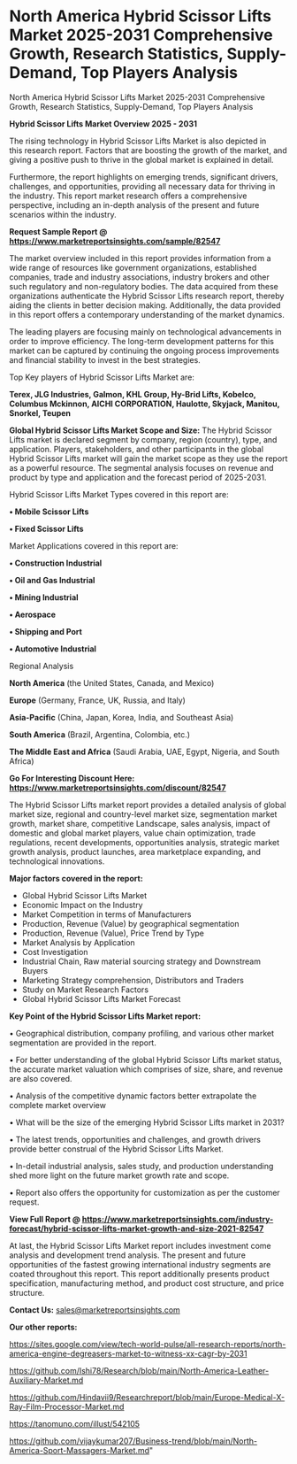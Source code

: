 # North America Hybrid Scissor Lifts Market 2025-2031 Comprehensive Growth, Research Statistics, Supply-Demand,  Top Players Analysis
North America Hybrid Scissor Lifts Market 2025-2031 Comprehensive Growth, Research Statistics, Supply-Demand,  Top Players Analysis

<Strong> Hybrid Scissor Lifts Market Overview 2025 - 2031</strong>

The rising technology in Hybrid Scissor Lifts Market is also depicted in this research report. Factors that are boosting the growth of the market, and giving a positive push to thrive in the global market is explained in detail.

Furthermore, the report highlights on emerging trends, significant drivers, challenges, and opportunities, providing all necessary data for thriving in the industry. This report market research offers a comprehensive perspective, including an in-depth analysis of the present and future scenarios within the industry.

<strong>Request Sample Report @ <a href=https://www.marketreportsinsights.com/sample/82547>https://www.marketreportsinsights.com/sample/82547</a></strong>

The market overview included in this report provides information from a wide range of resources like government organizations, established companies, trade and industry associations, industry brokers and other such regulatory and non-regulatory bodies. The data acquired from these organizations authenticate the Hybrid Scissor Lifts research report, thereby aiding the clients in better decision making. Additionally, the data provided in this report offers a contemporary understanding of the market dynamics.

The leading players are focusing mainly on technological advancements in order to improve efficiency. The long-term development patterns for this market can be captured by continuing the ongoing process improvements and financial stability to invest in the best strategies.

Top Key players of Hybrid Scissor Lifts Market are:

<strong>Terex, JLG Industries, Galmon, KHL Group, Hy-Brid Lifts, Kobelco, Columbus Mckinnon, AICHI CORPORATION, Haulotte, Skyjack, Manitou, Snorkel, Teupen</strong>

<strong><b>Global Hybrid Scissor Lifts Market Scope and Size:</b></strong>
The Hybrid Scissor Lifts market is declared segment by company, region (country), type, and application. Players, stakeholders, and other participants in the global Hybrid Scissor Lifts market will gain the market scope as they use the report as a powerful resource. The segmental analysis focuses on revenue and product by type and application and the forecast period of 2025-2031.

Hybrid Scissor Lifts Market Types covered in this report are:

<strong>• Mobile Scissor Lifts

• Fixed Scissor Lifts</strong>

Market Applications covered in this report are:

<strong>• Construction Industrial

• Oil and Gas Industrial

• Mining Industrial

• Aerospace

• Shipping and Port

• Automotive Industrial</strong> 

Regional Analysis

<strong>North America</strong> (the United States, Canada, and Mexico)

<strong>Europe</strong> (Germany, France, UK, Russia, and Italy)

<strong>Asia-Pacific</strong> (China, Japan, Korea, India, and Southeast Asia)

<strong>South America</strong> (Brazil, Argentina, Colombia, etc.)

<strong>The Middle East and Africa</strong> (Saudi Arabia, UAE, Egypt, Nigeria, and South Africa)

<strong>Go For Interesting Discount Here: <a href=https://www.marketreportsinsights.com/discount/82547>https://www.marketreportsinsights.com/discount/82547</a></strong>

The Hybrid Scissor Lifts market report provides a detailed analysis of global market size, regional and country-level market size, segmentation market growth, market share, competitive Landscape, sales analysis, impact of domestic and global market players, value chain optimization, trade regulations, recent developments, opportunities analysis, strategic market growth analysis, product launches, area marketplace expanding, and technological innovations.

<strong><b>Major factors covered in the report:</b></strong>
<ul>
  <li>Global Hybrid Scissor Lifts Market </li>
  <li>Economic Impact on the Industry</li>
  <li>Market Competition in terms of Manufacturers</li>
  <li>Production, Revenue (Value) by geographical segmentation</li>
  <li>Production, Revenue (Value), Price Trend by Type</li>
  <li>Market Analysis by Application</li>
  <li>Cost Investigation</li>
  <li>Industrial Chain, Raw material sourcing strategy and Downstream Buyers</li>
  <li>Marketing Strategy comprehension, Distributors and Traders</li>
  <li>Study on Market Research Factors</li>
  <li>Global Hybrid Scissor Lifts Market Forecast</li>
</ul>

<strong><b>Key Point of the Hybrid Scissor Lifts Market report:</b></strong>

• Geographical distribution, company profiling, and various other market segmentation are provided in the report.

• For better understanding of the global Hybrid Scissor Lifts market status, the accurate market valuation which comprises of size, share, and revenue are also covered.

• Analysis of the competitive dynamic factors better extrapolate the complete market overview

• What will be the size of the emerging Hybrid Scissor Lifts market in 2031?

• The latest trends, opportunities and challenges, and growth drivers provide better construal of the Hybrid Scissor Lifts Market.

• In-detail industrial analysis, sales study, and production understanding shed more light on the future market growth rate and scope.

• Report also offers the opportunity for customization as per the customer request.

<strong><b>View Full Report @ <a href=https://www.marketreportsinsights.com/industry-forecast/hybrid-scissor-lifts-market-growth-and-size-2021-82547>https://www.marketreportsinsights.com/industry-forecast/hybrid-scissor-lifts-market-growth-and-size-2021-82547</a></b></strong>


At last, the Hybrid Scissor Lifts Market report includes investment come analysis and development trend analysis. The present and future opportunities of the fastest growing international industry segments are coated throughout this report. This report additionally presents product specification, manufacturing method, and product cost structure, and price structure.

<strong>Contact Us:</strong>
sales@marketreportsinsights.com

<strong>Our other reports:</strong>

<a href=https://sites.google.com/view/tech-world-pulse/all-research-reports/north-america-engine-degreasers-market-to-witness-xx-cagr-by-2031>https://sites.google.com/view/tech-world-pulse/all-research-reports/north-america-engine-degreasers-market-to-witness-xx-cagr-by-2031</a>

<a href=https://github.com/Ishi78/Research/blob/main/North-America-Leather-Auxiliary-Market.md>https://github.com/Ishi78/Research/blob/main/North-America-Leather-Auxiliary-Market.md</a>

<a href=https://github.com/Hindavii9/Researchreport/blob/main/Europe-Medical-X-Ray-Film-Processor-Market.md>https://github.com/Hindavii9/Researchreport/blob/main/Europe-Medical-X-Ray-Film-Processor-Market.md</a>

<a href=https://tanomuno.com/illust/542105>https://tanomuno.com/illust/542105</a>

<a href=https://github.com/vijaykumar207/Business-trend/blob/main/North-America-Sport-Massagers-Market.md>https://github.com/vijaykumar207/Business-trend/blob/main/North-America-Sport-Massagers-Market.md</a>"
